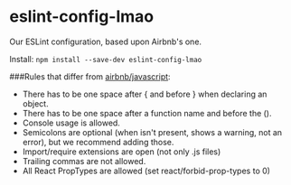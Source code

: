eslint-config-lmao
===
Our ESLint configuration, based upon Airbnb's one.

Install: `npm install --save-dev eslint-config-lmao`

###Rules that differ from [airbnb/javascript](http://github.com/airbnb/javascript):
 - There has to be one space after { and before } when declaring an object.
 - There has to be one space after a function name and before the ().
 - Console usage is allowed.
 - Semicolons are optional (when isn't present, shows a warning, not an error), but we recommend adding those.
 - Import/require extensions are open (not only .js files)
 - Trailing commas are not allowed.
 - All React PropTypes are allowed (set react/forbid-prop-types to 0)
